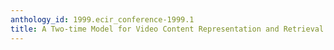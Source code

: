 ```yaml
---
anthology_id: 1999.ecir_conference-1999.1
title: A Two-time Model for Video Content Representation and Retrieval
---
```

